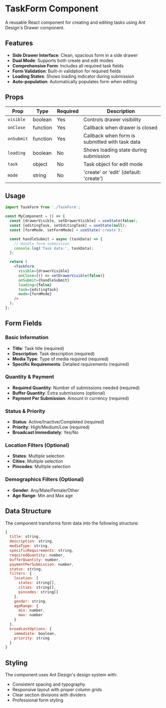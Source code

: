 # TaskForm Component

A reusable React component for creating and editing tasks using Ant Design's Drawer component.

## Features

- **Side Drawer Interface**: Clean, spacious form in a side drawer
- **Dual Mode**: Supports both create and edit modes
- **Comprehensive Form**: Includes all required task fields
- **Form Validation**: Built-in validation for required fields
- **Loading States**: Shows loading indicator during submission
- **Auto-population**: Automatically populates form when editing

## Props

| Prop | Type | Required | Description |
|------|------|----------|-------------|
| `visible` | boolean | Yes | Controls drawer visibility |
| `onClose` | function | Yes | Callback when drawer is closed |
| `onSubmit` | function | Yes | Callback when form is submitted with task data |
| `loading` | boolean | No | Shows loading state during submission |
| `task` | object | No | Task object for edit mode |
| `mode` | string | No | 'create' or 'edit' (default: 'create') |

## Usage

```jsx
import TaskForm from './TaskForm';

const MyComponent = () => {
  const [drawerVisible, setDrawerVisible] = useState(false);
  const [editingTask, setEditingTask] = useState(null);
  const [formMode, setFormMode] = useState('create');

  const handleSubmit = async (taskData) => {
    // Handle form submission
    console.log('Task data:', taskData);
  };

  return (
    <TaskForm
      visible={drawerVisible}
      onClose={() => setDrawerVisible(false)}
      onSubmit={handleSubmit}
      loading={false}
      task={editingTask}
      mode={formMode}
    />
  );
};
```

## Form Fields

### Basic Information
- **Title**: Task title (required)
- **Description**: Task description (required)
- **Media Type**: Type of media required (required)
- **Specific Requirements**: Detailed requirements (required)

### Quantity & Payment
- **Required Quantity**: Number of submissions needed (required)
- **Buffer Quantity**: Extra submissions (optional)
- **Payment Per Submission**: Amount in currency (required)

### Status & Priority
- **Status**: Active/Inactive/Completed (required)
- **Priority**: High/Medium/Low (required)
- **Broadcast Immediately**: Yes/No

### Location Filters (Optional)
- **States**: Multiple selection
- **Cities**: Multiple selection
- **Pincodes**: Multiple selection

### Demographics Filters (Optional)
- **Gender**: Any/Male/Female/Other
- **Age Range**: Min and Max age

## Data Structure

The component transforms form data into the following structure:

```javascript
{
  title: string,
  description: string,
  mediaType: string,
  specificRequirements: string,
  requiredQuantity: number,
  bufferQuantity: number,
  paymentPerSubmission: number,
  status: string,
  filters: {
    location: {
      states: string[],
      cities: string[],
      pincodes: string[]
    },
    gender: string,
    ageRange: {
      min: number,
      max: number
    }
  },
  broadcastOptions: {
    immediate: boolean,
    priority: string
  }
}
```

## Styling

The component uses Ant Design's design system with:
- Consistent spacing and typography
- Responsive layout with proper column grids
- Clear section divisions with dividers
- Professional form styling
